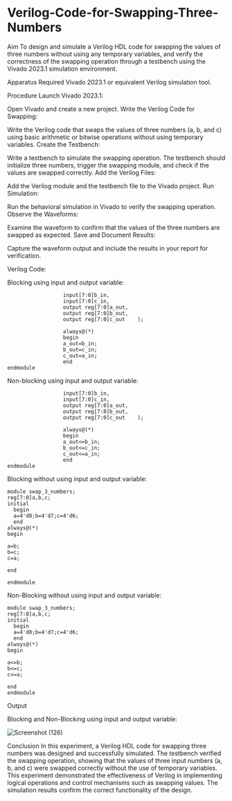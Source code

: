 # Verilog-Code-for-Swapping-Three-Numbers
Aim
To design and simulate a Verilog HDL code for swapping the values of three numbers without using any temporary variables, and verify the correctness of the swapping operation through a testbench using the Vivado 2023.1 simulation environment.

Apparatus Required
Vivado 2023.1 or equivalent Verilog simulation tool.

Procedure
Launch Vivado 2023.1:

Open Vivado and create a new project.
Write the Verilog Code for Swapping:

Write the Verilog code that swaps the values of three numbers (a, b, and c) using basic arithmetic or bitwise operations without using temporary variables.
Create the Testbench:

Write a testbench to simulate the swapping operation. The testbench should initialize three numbers, trigger the swapping module, and check if the values are swapped correctly.
Add the Verilog Files:

Add the Verilog module and the testbench file to the Vivado project.
Run Simulation:

Run the behavioral simulation in Vivado to verify the swapping operation.
Observe the Waveforms:

Examine the waveform to confirm that the values of the three numbers are swapped as expected.
Save and Document Results:

Capture the waveform output and include the results in your report for verification.

Verilog Code:

Blocking using input and output variable:

```module swap_3_num(input[7:0]a_in,
                  input[7:0]b_in,
                  input[7:0]c_in,
                  output reg[7:0]a_out,
                  output reg[7:0]b_out,
                  output reg[7:0]c_out    );
                  
                  always@(*) 
                  begin
                  a_out=b_in;
                  b_out=c_in;
                  c_out=a_in;
                  end
endmodule
```
Non-blocking using input and output variable:

```module swap_3_num(input[7:0]a_in,
                  input[7:0]b_in,
                  input[7:0]c_in,
                  output reg[7:0]a_out,
                  output reg[7:0]b_out,
                  output reg[7:0]c_out    );
                  
                  always@(*) 
                  begin
                  a_out<=b_in;
                  b_out<=c_in;
                  c_out<=a_in;
                  end
endmodule
```
Blocking without using input and output variable:
```
module swap_3_numbers;
reg[7:0]a,b,c;
initial
  begin
  a=4'd8;b=4'd7;c=4'd6;
  end
always@(*)
begin

a=b;
b=c;
c=a;

end

endmodule
```
Non-Blocking without using input and output variable:
```
module swap_3_numbers;
reg[7:0]a,b,c;
initial
  begin
  a=4'd8;b=4'd7;c=4'd6;
  end
always@(*)
begin

a<=b;
b<=c;
c<=a;

end
endmodule
```

Output

Blocking and Non-Blocking using input and output variable:

![Screenshot (126)](https://github.com/user-attachments/assets/c6b8e95a-7322-4f45-a3df-c5c820c821b1)



Conclusion
In this experiment, a Verilog HDL code for swapping three numbers was designed and successfully simulated. The testbench verified the swapping operation, showing that the values of three input numbers (a, b, and c) were swapped correctly without the use of temporary variables. This experiment demonstrated the effectiveness of Verilog in implementing logical operations and control mechanisms such as swapping values. The simulation results confirm the correct functionality of the design.
